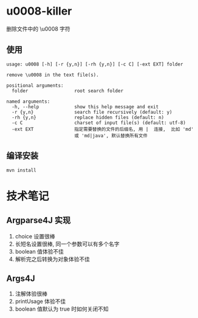 # u0008-killer
删除文件中的 \u0008 字符

## 使用
```
usage: u0008 [-h] [-r {y,n}] [-rh {y,n}] [-c C] [-ext EXT] folder

remove \u0008 in the text file(s).

positional arguments:
  folder                 root search folder

named arguments:
  -h, --help             show this help message and exit
  -r {y,n}               search file recursively (default: y)
  -rh {y,n}              replace hidden files (default: n)
  -c C                   charset of input file(s) (default: utf-8)
  -ext EXT               指定需要替换的文件的后缀名, 用 |  连接,  比如 'md'
                         或 'md|java', 默认替换所有文件
```

## 编译安装
```
mvn install
```

# 技术笔记
## Argparse4J 实现
1. choice 设置很棒
2. 长短名设置很棒, 同一个参数可以有多个名字
3. boolean 值体验不佳
4. 解析完之后转换为对象体验不佳

## Args4J
1. 注解体验很棒
2. printUsage 体验不佳
3. boolean 值默认为 true 时如何关闭不知